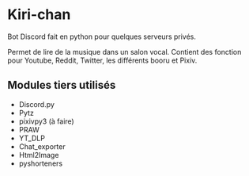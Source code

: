 # Kiri-chan

Bot Discord fait en python pour quelques serveurs privés.

Permet de lire de la musique dans un salon vocal.
Contient des fonction pour Youtube, Reddit, Twitter, les différents booru et Pixiv.

## Modules tiers utilisés
- Discord.py
- Pytz
- pixivpy3 (à faire)
- PRAW
- YT_DLP
- Chat_exporter
- Html2Image
- pyshorteners